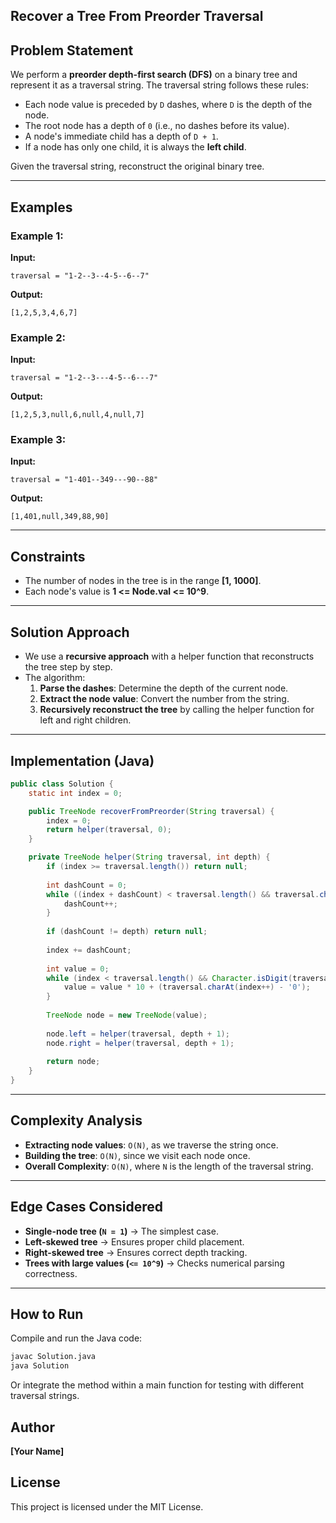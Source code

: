 ## Recover a Tree From Preorder Traversal  

## Problem Statement
We perform a **preorder depth-first search (DFS)** on a binary tree and represent it as a traversal string. The traversal string follows these rules:
- Each node value is preceded by `D` dashes, where `D` is the depth of the node.
- The root node has a depth of `0` (i.e., no dashes before its value). 
- A node's immediate child has a depth of `D + 1`.
- If a node has only one child, it is always the **left child**.
 
Given the traversal string, reconstruct the original binary tree.

---     
 
## Examples
### Example 1:
**Input:**
```plaintext
traversal = "1-2--3--4-5--6--7"
```
**Output:**
```plaintext
[1,2,5,3,4,6,7]
```

### Example 2:
**Input:**
```plaintext
traversal = "1-2--3---4-5--6---7"
```
**Output:**
```plaintext
[1,2,5,3,null,6,null,4,null,7]
```

### Example 3:
**Input:**
```plaintext
traversal = "1-401--349---90--88"
```
**Output:**
```plaintext
[1,401,null,349,88,90]
```

---

## Constraints
- The number of nodes in the tree is in the range **[1, 1000]**.
- Each node's value is **1 <= Node.val <= 10^9**.

---

## Solution Approach
- We use a **recursive approach** with a helper function that reconstructs the tree step by step.
- The algorithm:
  1. **Parse the dashes**: Determine the depth of the current node.
  2. **Extract the node value**: Convert the number from the string.
  3. **Recursively reconstruct the tree** by calling the helper function for left and right children.

---

## Implementation (Java)
```java
public class Solution {
    static int index = 0;

    public TreeNode recoverFromPreorder(String traversal) {
        index = 0;
        return helper(traversal, 0);
    }

    private TreeNode helper(String traversal, int depth) {
        if (index >= traversal.length()) return null;
        
        int dashCount = 0;  
        while ((index + dashCount) < traversal.length() && traversal.charAt(index + dashCount) == '-') {
            dashCount++;
        }
        
        if (dashCount != depth) return null;
        
        index += dashCount;
        
        int value = 0;
        while (index < traversal.length() && Character.isDigit(traversal.charAt(index))) {
            value = value * 10 + (traversal.charAt(index++) - '0');
        }
        
        TreeNode node = new TreeNode(value);
        
        node.left = helper(traversal, depth + 1);
        node.right = helper(traversal, depth + 1);
        
        return node;
    }
}
```

---

## Complexity Analysis
- **Extracting node values**: `O(N)`, as we traverse the string once.
- **Building the tree**: `O(N)`, since we visit each node once.
- **Overall Complexity**: `O(N)`, where `N` is the length of the traversal string.

---

## Edge Cases Considered
- **Single-node tree (`N = 1`)** → The simplest case.
- **Left-skewed tree** → Ensures proper child placement.
- **Right-skewed tree** → Ensures correct depth tracking.
- **Trees with large values (`<= 10^9`)** → Checks numerical parsing correctness.

---

## How to Run
Compile and run the Java code:
```sh
javac Solution.java
java Solution
```
Or integrate the method within a main function for testing with different traversal strings.

## Author
**[Your Name]**

## License
This project is licensed under the MIT License.

